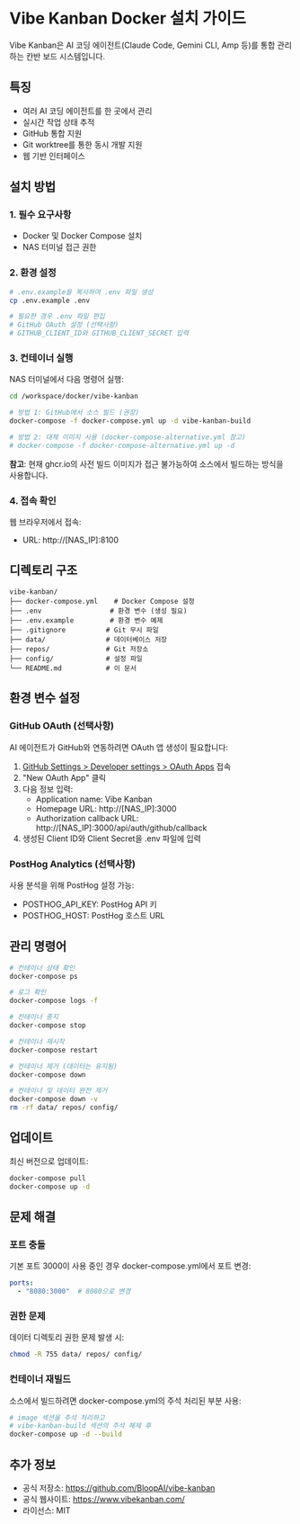 # Vibe Kanban Docker 설치 가이드

Vibe Kanban은 AI 코딩 에이전트(Claude Code, Gemini CLI, Amp 등)를 통합 관리하는 칸반 보드 시스템입니다.

## 특징

- 여러 AI 코딩 에이전트를 한 곳에서 관리
- 실시간 작업 상태 추적
- GitHub 통합 지원
- Git worktree를 통한 동시 개발 지원
- 웹 기반 인터페이스

## 설치 방법

### 1. 필수 요구사항

- Docker 및 Docker Compose 설치
- NAS 터미널 접근 권한

### 2. 환경 설정

```bash
# .env.example을 복사하여 .env 파일 생성
cp .env.example .env

# 필요한 경우 .env 파일 편집
# GitHub OAuth 설정 (선택사항)
# GITHUB_CLIENT_ID와 GITHUB_CLIENT_SECRET 입력
```

### 3. 컨테이너 실행

NAS 터미널에서 다음 명령어 실행:

```bash
cd /workspace/docker/vibe-kanban

# 방법 1: GitHub에서 소스 빌드 (권장)
docker-compose -f docker-compose.yml up -d vibe-kanban-build

# 방법 2: 대체 이미지 사용 (docker-compose-alternative.yml 참고)
# docker-compose -f docker-compose-alternative.yml up -d
```

**참고**: 현재 ghcr.io의 사전 빌드 이미지가 접근 불가능하여 소스에서 빌드하는 방식을 사용합니다.

### 4. 접속 확인

웹 브라우저에서 접속:
- URL: http://[NAS_IP]:8100

## 디렉토리 구조

```
vibe-kanban/
├── docker-compose.yml    # Docker Compose 설정
├── .env                 # 환경 변수 (생성 필요)
├── .env.example         # 환경 변수 예제
├── .gitignore          # Git 무시 파일
├── data/               # 데이터베이스 저장
├── repos/              # Git 저장소
├── config/             # 설정 파일
└── README.md           # 이 문서
```

## 환경 변수 설정

### GitHub OAuth (선택사항)

AI 에이전트가 GitHub와 연동하려면 OAuth 앱 생성이 필요합니다:

1. [GitHub Settings > Developer settings > OAuth Apps](https://github.com/settings/developers) 접속
2. "New OAuth App" 클릭
3. 다음 정보 입력:
   - Application name: Vibe Kanban
   - Homepage URL: http://[NAS_IP]:3000
   - Authorization callback URL: http://[NAS_IP]:3000/api/auth/github/callback
4. 생성된 Client ID와 Client Secret을 .env 파일에 입력

### PostHog Analytics (선택사항)

사용 분석을 위해 PostHog 설정 가능:
- POSTHOG_API_KEY: PostHog API 키
- POSTHOG_HOST: PostHog 호스트 URL

## 관리 명령어

```bash
# 컨테이너 상태 확인
docker-compose ps

# 로그 확인
docker-compose logs -f

# 컨테이너 중지
docker-compose stop

# 컨테이너 재시작
docker-compose restart

# 컨테이너 제거 (데이터는 유지됨)
docker-compose down

# 컨테이너 및 데이터 완전 제거
docker-compose down -v
rm -rf data/ repos/ config/
```

## 업데이트

최신 버전으로 업데이트:

```bash
docker-compose pull
docker-compose up -d
```

## 문제 해결

### 포트 충돌

기본 포트 3000이 사용 중인 경우 docker-compose.yml에서 포트 변경:

```yaml
ports:
  - "8080:3000"  # 8080으로 변경
```

### 권한 문제

데이터 디렉토리 권한 문제 발생 시:

```bash
chmod -R 755 data/ repos/ config/
```

### 컨테이너 재빌드

소스에서 빌드하려면 docker-compose.yml의 주석 처리된 부분 사용:

```bash
# image 섹션을 주석 처리하고
# vibe-kanban-build 섹션의 주석 해제 후
docker-compose up -d --build
```

## 추가 정보

- 공식 저장소: https://github.com/BloopAI/vibe-kanban
- 공식 웹사이트: https://www.vibekanban.com/
- 라이선스: MIT
